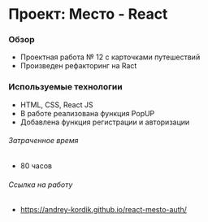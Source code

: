 # Проект: Место - React

### Обзор

* Проектная работа № 12 с карточками путешествий 
* Произведен рефакторинг на Ract
  

### Используемые технологии

* HTML, CSS, React JS
* В работе реализована функция PopUP 
* Добавлена функция регистрации и авторизации

###### Затраченное время 

* 80 часов

###### Ccылка на работу

* https://andrey-kordik.github.io/react-mesto-auth/

